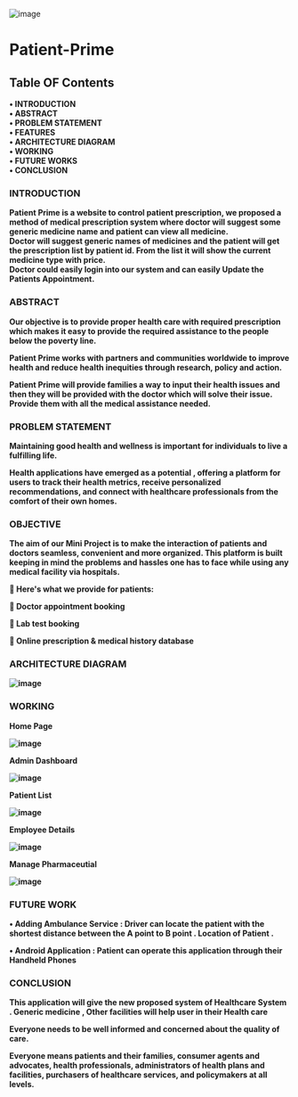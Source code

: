 ![image](https://user-images.githubusercontent.com/74112721/236619643-3ad93878-65bd-47fc-b75d-62d67c7724df.png)

#  <p><b>  Patient-Prime <p/><b/>

## Table OF  Contents

  •	INTRODUCTION <br>
  •	ABSTRACT<br>
  •	PROBLEM STATEMENT<br>
  •	FEATURES<br>
  •	ARCHITECTURE DIAGRAM<br>
  •	WORKING  <br>
  •	FUTURE WORKS<br>
  •	CONCLUSION<br>



###  INTRODUCTION

Patient Prime is a website to control patient prescription, we proposed a method of medical prescription system where doctor will suggest some generic medicine name and patient can view all medicine. <br>
Doctor will suggest generic names of medicines and the patient will get the prescription list by patient id. From the list it will show the current medicine type   with price.<br>
Doctor could easily login into our system and can easily Update the Patients Appointment.<br>


###  ABSTRACT

Our objective is to provide proper health care with required prescription which makes it easy to provide the required assistance to the people below the poverty line.<br>  

Patient Prime works with partners and communities worldwide to improve health and reduce health inequities through research, policy and action.<br>

Patient Prime will provide families a way to input their health issues and then they will be provided with the doctor which will solve their issue. Provide them with all the medical assistance needed.<br>

###  PROBLEM STATEMENT 

Maintaining good health and wellness is important for individuals to live a fulfilling life. 

Health applications have emerged as a potential , offering a platform for users to track their health metrics, receive personalized recommendations, and connect with healthcare professionals from the comfort of their own homes. 




###  OBJECTIVE 

The aim of our Mini Project  is to make the interaction of patients and doctors seamless, convenient and more organized. This platform is built keeping in mind the problems and hassles one has to face while using any medical facility via hospitals.


🤒 Here's what we provide for patients:

📄 Doctor appointment booking

🔬 Lab test booking

🧾 Online prescription & medical history database

###  ARCHITECTURE DIAGRAM

![image](https://user-images.githubusercontent.com/74112721/236619945-4dc42d32-70cc-44e0-834a-0be550a507fa.png)

### WORKING 

Home Page

![image](https://user-images.githubusercontent.com/74112721/236620448-0b2f8e3b-55f2-4b18-a2fa-cf406740c156.png)

Admin Dashboard 

![image](https://user-images.githubusercontent.com/74112721/236620473-4a98a85c-c6e3-4284-a2da-879f88e19efe.png)

Patient List 

![image](https://user-images.githubusercontent.com/74112721/236620489-67e0c622-28f8-4fef-8242-585b20c81b20.png)

Employee Details

![image](https://user-images.githubusercontent.com/74112721/236620502-26756bc5-63d6-4a96-aed6-365223fc6a47.png)

Manage Pharmaceutial 

![image](https://user-images.githubusercontent.com/74112721/236620527-c4ce7ac7-8c7e-4ca3-8c8a-a8605ea76342.png)



###   FUTURE WORK 

•	Adding Ambulance Service  :  Driver can locate the patient with the shortest  distance between the A point to B point . Location of Patient .

•	Android Application : Patient can operate this application through their Handheld Phones


### CONCLUSION 

This application will give the new proposed system of Healthcare System . Generic medicine , Other facilities will help user in their Health care

Everyone needs to be well informed and concerned about the quality of care.

Everyone means patients and their families, consumer agents and advocates, health professionals, administrators of health plans and facilities, purchasers of healthcare services, and policymakers at all levels.















